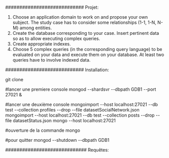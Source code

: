 ############################
Projet: 

1. Choose an application domain to work on and propose your own subject. The study case has to
consider some relationships (1-1, 1-N, N-M) among entities.
2. Create the database corresponding to your case. Insert pertinent data so as to allow executing
complex queries.
3. Create appropriate indexes.
4. Choose 5 complex queries (in the corresponding query language) to be evaluated on your data and
execute them on your database. At least two queries have to involve indexed data.


############################
Installation:

git clone

#lancer une premiere console
mongod --shardsvr --dbpath GDB1 --port 27021 &

#lancer une deuxième console
mongoimport --host localhost:27021 --db test --collection profiles --drop --file datasetSocialNetwork.json
mongoimport --host localhost:27021 --db test --collection posts --drop --file datasetStatus.json
mongo --host localhost:27021

#ouverture de la commande mongo


#pour quitter
mongod --shutdown --dbpath GDB1

#############################
Requêtes:



